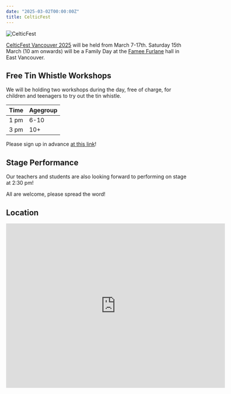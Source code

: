 ```yaml
---
date: "2025-03-02T00:00:00Z"
title: CelticFest
---
```


![CelticFest](/assets/img/celticfest.jpg)

[CelticFest Vancouver 2025](https://www.celticfestvancouver.com/) will be held from March 7-17th.
Saturday 15th March (10 am onwards) will be a Family Day at the [Famee Furlane](https://maps.app.goo.gl/G8UtabmBCoxTDq9s5) hall in East Vancouver. 

## Free Tin Whistle Workshops 
We will be holding two workshops during the day, free of charge, for children and teenagers to try out the tin whistle. 

| Time | Agegroup|
|-|-|
| 1 pm | 6-10 |
| 3 pm | 10+ |

Please sign up in advance [at this link](https://docs.google.com/forms/d/e/1FAIpQLSfJMgU6Vp1PrTZfiq56Y736wYx-p5YJVFXx3ZLjykX8sSJrTA/viewform?fbclid=IwY2xjawIuLXhleHRuA2FlbQIxMQABHeccGbkgz0Ysnx9sT8CugAy9X8h5gOn6POTd0iJuaR5bKXcTgH9bFaG2GA_aem_NWk3k3H4Vuk_M03KbjCWbw)!

## Stage Performance 
Our teachers and students are also looking forward to performing on stage at 2:30 pm!

All are welcome, please spread the word!

## Location 
<iframe src="https://www.google.com/maps/embed?pb=!1m18!1m12!1m3!1d2602.7876638806106!2d-123.05422522318695!3d49.28042057091389!2m3!1f0!2f0!3f0!3m2!1i1024!2i768!4f13.1!3m3!1m2!1s0x54867121873a2301%3A0x4f8603797881b13e!2sFamee%20Furlane%20Of%20Vancouver!5e0!3m2!1sen!2sca!4v1738820208513!5m2!1sen!2sca" width="600" height="450" style="border:0;" allowfullscreen="" loading="lazy" referrerpolicy="no-referrer-when-downgrade"></iframe>
